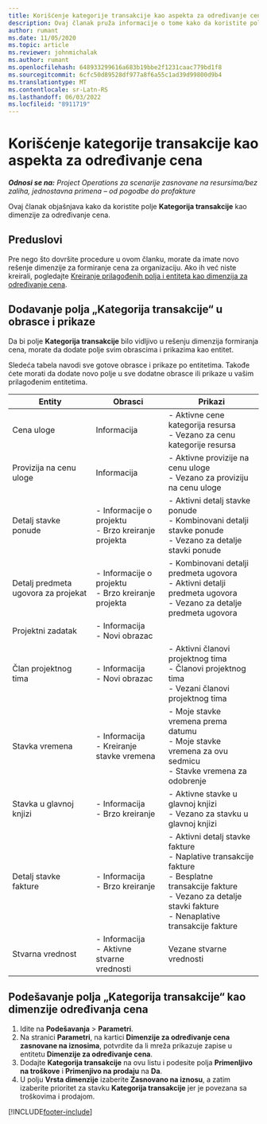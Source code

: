 ```yaml
---
title: Korišćenje kategorije transakcije kao aspekta za određivanje cena
description: Ovaj članak pruža informacije o tome kako da koristite polje „Kategorija transakcije“ kao dimenzije za određivanje cena.
author: rumant
ms.date: 11/05/2020
ms.topic: article
ms.reviewer: johnmichalak
ms.author: rumant
ms.openlocfilehash: 648933299616a683b19bbe2f1231caac779bd1f8
ms.sourcegitcommit: 6cfc50d89528df977a8f6a55c1ad39d99800d9b4
ms.translationtype: MT
ms.contentlocale: sr-Latn-RS
ms.lasthandoff: 06/03/2022
ms.locfileid: "8911719"
---
```

# <a name="use-transaction-category-as-a-pricing-dimension"></a>Korišćenje kategorije transakcije kao aspekta za određivanje cena


_**Odnosi se na:** Project Operations za scenarije zasnovane na resursima/bez zaliha, jednostavna primena – od pogodbe do profakture_


Ovaj članak objašnjava kako da koristite polje **Kategorija transakcije** kao dimenzije za određivanje cena. 

## <a name="prerequisites"></a>Preduslovi
Pre nego što dovršite procedure u ovom članku, morate da imate novo rešenje dimenzije za formiranje cena za organizaciju. Ako ih već niste kreirali, pogledajte [Kreiranje prilagođenih polja i entiteta kao dimenzija za određivanje cena](create-custom-fields-entities-pricing-dimensions.md).

## <a name="add-the-transaction-category-field-to-forms-and-views"></a>Dodavanje polja „Kategorija transakcije“ u obrasce i prikaze
Da bi polje **Kategorija transakcije** bilo vidljivo u rešenju dimenzija formiranja cena, morate da dodate polje svim obrascima i prikazima kao entitet.

Sledeća tabela navodi sve gotove obrasce i prikaze po entitetima. Takođe ćete morati da dodate novo polje u sve dodatne obrasce ili prikaze u vašim prilagođenim entitetima.

|  Entity        | Obrasci     |Prikazi        |
| ------------------------------|---------------------------------|----------------------------------|
|  Cena uloge| Informacija |- Aktivne cene kategorija resursa<br> - Vezano za cenu kategorije resursa |
|  Provizija na cenu uloge| Informacija|- Aktivne provizije na cenu uloge<br>- Vezano za proviziju na cenu uloge |
|  Detalj stavke ponude|- Informacije o projektu<br>- Brzo kreiranje projekta| - Aktivni detalj stavke ponude<br>- Kombinovani detalji stavke ponude<br>- Vezano za detalje stavki ponude |
|  Detalj predmeta ugovora za projekat|- Informacije o projektu<br>- Brzo kreiranje projekta|- Kombinovani detalji predmeta ugovora<br>- Aktivni detalji predmeta ugovora<br>- Vezano za detalje predmeta ugovora |
|  Projektni zadatak|- Informacija<br>- Novi obrazac| &nbsp; |
|  Član projektnog tima|- Informacija<br>- Novi obrazac|- Aktivni članovi projektnog tima<br>- Članovi projektnog tima<br>- Vezani članovi projektnog tima |
|  Stavka vremena|- Informacija<br>- Kreiranje stavke vremena|- Moje stavke vremena prema datumu<br>- Moje stavke vremena za ovu sedmicu<br>- Stavke vremena za odobrenje|
|  Stavka u glavnoj knjizi|- Informacija<br>- Brzo kreiranje|- Aktivne stavke u glavnoj knjizi<br>- Vezano za stavku u glavnoj knjizi|
|  Detalj stavke fakture|- Informacija<br>- Brzo kreiranje|- Aktivni detalj stavke fakture<br>- Naplative transakcije fakture<br>- Besplatne transakcije fakture<br>- Vezano za detalje stavki fakture <br>- Nenaplative transakcije fakture|
|  Stvarna vrednost|- Informacija<br>- Aktivne stvarne vrednosti| Vezane stvarne vrednosti |

## <a name="set-up-the-transaction-category-field-as-a-pricing-dimension"></a>Podešavanje polja „Kategorija transakcije“ kao dimenzije određivanja cena

1. Idite na **Podešavanja** > **Parametri**. 
2. Na stranici **Parametri**, na kartici **Dimenzije za određivanje cena zasnovane na iznosima**, potvrdite da li mreža prikazuje zapise u entitetu **Dimenzije za određivanje cena**.
3. Dodajte **Kategorija transakcije** na ovu listu i podesite polja **Primenljivo na troškove** i **Primenjivo na prodaju** na **Da**.
4. U polju **Vrsta dimenzije** izaberite **Zasnovano na iznosu**, a zatim izaberite prioritet za stavku **Kategorija transakcije** jer je povezana sa troškovima i prodajom.


[!INCLUDE[footer-include](../includes/footer-banner.md)]